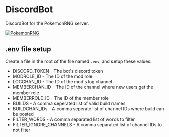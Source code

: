 # DiscordBot

DiscordBot for the PokemonRNG server.

[![PokemonRNG](https://discordapp.com/assets/07dca80a102d4149e9736d4b162cff6f.ico)](https://discord.gg/d8JuAvg)

## .env file setup
Create a file in the root of the file named `.env`, and setup these values:
- DISCORD_TOKEN - The bot's discord token
- MODROLE_ID - The ID of the mod role
- LOGCHAN_ID - The ID of the mod's log channel
- MEMBERCHAN_ID - The ID of the channel where new users get the member role
- MEMBERROLE_ID - The ID of the member role
- BUILDS - A comma seperated list of valid build names
- BUILDCHAN_IDs - A comma seperate list of channel IDs where build can be posted
- FILTER_WORDS - A comma separated list of words to filter
- FILTER_IGNORE_CHANNELS - A comma separated list of channel IDs to not filter
